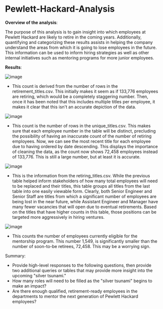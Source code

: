 # Pewlett-Hackard-Analysis

**Overview of the analysis**: 

The purpose of this analysis is to gain insight into which employees at Pewlett Hackard are likely to retire in the coming years. Additionally, quantifying and categorizing these results assists in helping the company understand the areas from which it is going to lose employees in the future. This information can be used to inform hiring strategies as well as other internal initiatives such as mentoring programs for more junior employees.

**Results**:

![image](https://user-images.githubusercontent.com/108832056/187738089-e1eb62c0-32ef-4f01-837f-e1ef7637ae69.png) 

- This count is derived from the number of rows in the retirement_titles.csv. This initially makes it seem as if 133,776 employees are retiring, which would be a completely staggering number. Then, once it has been noted that this includes multiple titles per employee, it makes it clear that this isn't an accurate depiction of the data.

![image](https://user-images.githubusercontent.com/108832056/187738326-1993f08e-ea21-4475-a1c2-1d300610842c.png)

- This count is the number of rows in the unique_titles.csv. This makes sure that each employee number in the table will be distinct, precluding the possibility of having an inaccurate count of the number of retiring employees. Now, we can see the most recent title for each employee due to having ordered by date descending. This displays the importance of cleaning the data, as the count now shows 72,458 employees instead of 133,776. This is still a large number, but at least it is accurate.

![image](https://user-images.githubusercontent.com/108832056/187740510-2a811191-cf74-42f8-878a-d09c1b56a55c.png)

- This is the information from the retiring_titles.csv. While the previous table helped inform stakeholders of how many total employees will need to be replaced and their titles, this table groups all titles from the last table into one easily viewable form. Clearly, both Senior Engineer and Senior Staff are titles from which a significant number of employees are being lost in the near future, while Assistant Engineer and Manager have many fewer vacancies that will open due to eventual retirements. Based on the titles that have higher counts in this table, those positions can be targeted more aggressively in hiring ventures.

![image](https://user-images.githubusercontent.com/108832056/187741454-530a6537-fdad-473a-96f3-0ca38f146f99.png)

- This counts the number of employees currently eligible for the mentorship program. This number 1,549, is significantly smaller than the number of soon-to-be retirees, 72,458. This may be a worrying sign.

Summary: 
* Provide high-level responses to the following questions, then provide two additional queries or tables that may provide more insight into the upcoming "silver tsunami."
* How many roles will need to be filled as the "silver tsunami" begins to make an impact?
* Are there enough qualified, retirement-ready employees in the departments to mentor the next generation of Pewlett Hackard employees?
